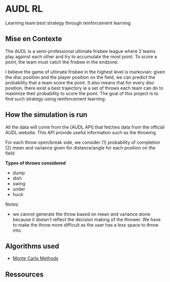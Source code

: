 # AUDL RL

Learning team best strategy through reinforcement learning

## Mise en Contexte

The AUDL is a semi-professional ultimate frisbee league where 2 teams play against
each other and try to accumulate the most point. To score a point, the team must
catch the frisbee in the endzone.

I believe the game of ultimate frisbee in the highest level is markovian: 
given the disc position and the player position on the field, we can predict 
the probability that a team score the point. It also means that for every disc
position, there exist a best trajectory ie a set of throws each team can do 
to maximize their probability to score the point. The goal of this project is
to find such strategy using reinforcement learning.

## How the simulation is run

All the data will come from the [AUDL API] that fetches data from the official 
AUDL website. This API provide useful information such as the throwing 

For each throw open/break side, we consider (1) probability of completion 
(2) mean and variance given for distance/angle for each position on the field

**Types of throws considered**

- dump
- dish
- swing
- under
- huck

Notes:
- we cannot generate the throw based on mean and variance alone because it 
  doesn't reflect the decision making of the thrower. We have to make the 
  throw more difficult as the user has a less space to throw into.

## Algorithms used

- [Monte Carlo Methods](https://en.wikipedia.org/wiki/Reinforcement_learning)

## Ressources


